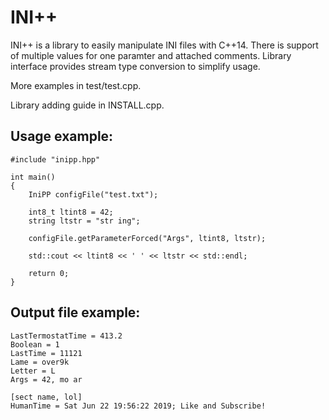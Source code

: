 
# INI++

INI++ is a library to easily manipulate INI files with C++14.
There is support of multiple values for one paramter and attached comments.
Library interface provides stream type conversion to simplify usage.

More examples in test/test.cpp.

Library adding guide in INSTALL.cpp.

## Usage example:
```
#include "inipp.hpp"

int main()
{
    IniPP configFile("test.txt");

    int8_t ltint8 = 42;
    string ltstr = "str ing";

    configFile.getParameterForced("Args", ltint8, ltstr);

    std::cout << ltint8 << ' ' << ltstr << std::endl;

    return 0;
}
```

## Output file example:
```
LastTermostatTime = 413.2
Boolean = 1
LastTime = 11121
Lame = over9k
Letter = L
Args = 42, mo ar

[sect name, lol]
HumanTime = Sat Jun 22 19:56:22 2019; Like and Subscribe!
```
